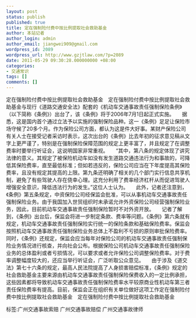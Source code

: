 ```yaml
---
layout: post
status: publish
published: true
title: 定在强制险付费中按比例提取社会救助基金
author: 本站记者
author_login: admin
author_email: jiangwei909@gmail.com
wordpress_id: 2089
wordpress_url: http://www.gzjtlaw.com/?p=2089
date: 2011-05-29 09:30:28.000000000 +08:00
categories:
- 交通常识
tags: []
comments: []
---
```

定在强制险付费中按比例提取社会救助基金　定在强制险付费中按比例提取社会救助基金与现行《道路交通安全法》配套的《机动车交通事故责任强制保险条例》（以下简称《条例》）出台了，该《条例》将于2006年7月1日起正式实施。　　据悉，这是国内首个通过立法予以实施的强制保险品种。这一《条例》足足让保险市场守候了20多个月。作为保险公司方面，都认为这是件大好事。某财产保险公司有关人士在接受记者采访时表示，这次出台的《条例》比去年初的征求意见稿从文字上更严谨了，特别是在强制保险保障范围的规定上更丰富了，并且规定了在调整费率时要举行听证会，这说明国家非常重视。　　&ldquo;其中，第八条的规定体现了讲究法律的意义。其规定了被保险机动车如没有发生道路交通违法行为和事故的，可降低其保险费率，直至最低标准；但如若违反的，保险公司应当在下年度提高其保险费率，且没有规定其提高的上限。第九条还明确了相关的几个部门实行信息共享机制，避免了有些驾驶人存在侥幸心理。这充分利用了费率经济杠杆从而促进驾驶人增强安全意识，降低违法行为的发生。&rdquo;这位人士认为。　　此外，记者还注意到，《条例》第五条规定，中资保险公司经保监会批准，可以从事机动车交通事故责任强制保险业务。由于我国加入世贸组织时未承诺允许外资保险公司经营强制保险业务，因此，目前机动车交通事故责任强制保险暂时不对外资开放。　　记者了解到，《条例》出台后，保监会将进一步制定条款、费率等问题。《条例》第六条就有规定，机动车交通事故责任强制保险实行统一的保险条款和基础保险费率。保监会按照机动车交通事故责任强制保险业务总体上不盈利不亏损的原则审批保险费率。　　同时，《条例》还规定，保监会应当每年对保险公司的机动车交通事故责任强制保险业务情况进行核查，并向社会公布。根据保险公司机动车交通事故责任强制保险业务的总体盈利或者亏损情况，可以要求或者允许保险公司调整保险费率。对于费率调整幅度较大的，还应当举行听证会，广泛听取公众意见。　　由于涉及《道交法》第七十六条的规定，最高人民法院提高了人身损害赔偿标准，《条例》规定的社会救助基金主要来源由机动车交通事故责任强制保险保费收入的一定比例承担，这些因素都将导致机动车交通事故责任强制保险费率水平较原商业性机动车第三者责任保险费率有提高。目前，保监会正在组织有关单位做好这项工作定在强制险付费中按比例提取社会救助基金　定在强制险付费中按比例提取社会救助基金标签:广州交通事故索赔 广州交通事故赔偿 广州交通事故律师
